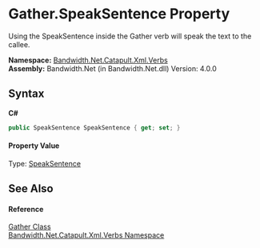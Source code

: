 ﻿# Gather.SpeakSentence Property 
 

Using the SpeakSentence inside the Gather verb will speak the text to the callee.

**Namespace:**&nbsp;<a href ="N_Bandwidth_Net_Catapult_Xml_Verbs.md">Bandwidth.Net.Catapult.Xml.Verbs</a><br />**Assembly:**&nbsp;Bandwidth.Net (in Bandwidth.Net.dll) Version: 4.0.0

## Syntax

**C#**<br />
``` C#
public SpeakSentence SpeakSentence { get; set; }
```


#### Property Value
Type: <a href ="T_Bandwidth_Net_Catapult_Xml_Verbs_SpeakSentence.md">SpeakSentence</a>

## See Also


#### Reference
<a href ="T_Bandwidth_Net_Catapult_Xml_Verbs_Gather.md">Gather Class</a><br /><a href ="N_Bandwidth_Net_Catapult_Xml_Verbs.md">Bandwidth.Net.Catapult.Xml.Verbs Namespace</a><br />